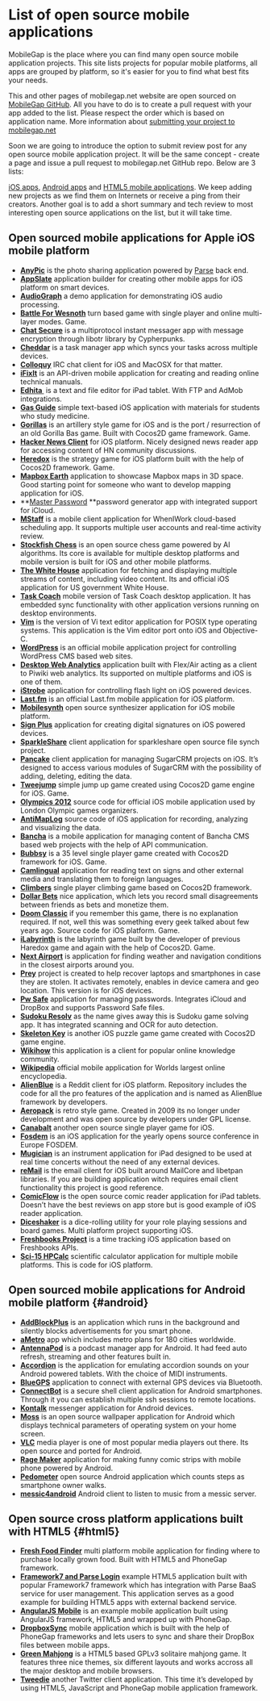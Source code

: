 # List of open source mobile applications

MobileGap is the place where you can find many open source mobile application projects. This site lists projects for popular mobile platforms, all apps are grouped by platform, so it's easier for you to find what best fits your needs.

This and other pages of mobilegap.net website are open sourced on [MobileGap GitHub][1]. All you have to do is to create a pull request with your app added to the list. Please respect the order which is based on application name. More information about [submitting your project to mobilegap.net][2]

Soon we are going to introduce the option to submit review post for any open source mobile application project. It will be the same concept - create a page and issue a pull request to mobilegap.net GitHub repo. Below are 3 lists:

[iOS apps][3], [Android apps][4] and [HTML5 mobile applications][5]. We keep adding new projects as we find them on Internets or receive a ping from their creators. Another goal is to add a short summary and tech review to most interesting open source applications on the list, but it will take time.

## Open sourced mobile applications for Apple iOS mobile platform

*   **[AnyPic][6]** is the photo sharing application powered by <a title="Parse backend platform" href="https://www.parse.com/" target="_blank">Parse</a> back end.
*   **[AppSlate][7]** application builder for creating other mobile apps for iOS platform on smart devices.
*   **[AudioGraph][8]** a demo application for demonstrating iOS audio processing.
*   **[Battle For Wesnoth][9]** turn based game with single player and online multi-layer modes. Game.
*   **[Chat Secure][10]** is a multiprotocol instant messager app with message encryption through libotr library by Cypherpunks.
*   **[Cheddar][11]** is a task manager app which syncs your tasks across multiple devices.
*   **[Colloquy][12]** IRC chat client for iOS and MacOSX for that matter.
*   **[iFixIt][13]** is an API-driven mobile application for creating and reading online technical manuals.
*   **[Edhita ][14]** is a text and file editor for iPad tablet. With FTP and AdMob integrations.
*   **[Gas Guide][15]** simple text-based iOS application with materials for students who study medicine.
*   **[Gorillas][16]** is an artillery style game for iOS and is the port / resurrection of an old Gorilla Bas game. Built with Cocos2D game framework. Game.
*   **[Hacker News Client][17]** for iOS platform. Nicely designed news reader app for accessing content of HN community discussions.
*   **[Heredox][18]** is the strategy game for iOS platform built with the help of Cocos2D framework. Game.
*   **[Mapbox Earth][19]** application to showcase Mapbox maps in 3D space. Good starting point for someone who want to develop mapping application for iOS.
*   **[Master Password][20] **password generator app with integrated support for iCloud.
*   **[MStaff][21]** is a mobile client application for WhenIWork cloud-based scheduling app. It supports multiple user accounts and real-time activity review.
*   **[Stockfish Chess][22]** is an open source chess game powered by AI algorithms. Its core is available for multiple desktop platforms and mobile version is built for iOS and other mobile platforms.
*   **[The White House][23]** application for fetching and displaying multiple streams of content, including video content. Its and official iOS application for US government White House.
*   **[Task Coach][24]** mobile version of Task Coach desktop application. It has embedded sync functionality with other application versions running on desktop environments.
*   **[Vim][25]** is the version of Vi text editor application for POSIX type operating systems. This application is the Vim editor port onto iOS and Objective-C.
*   **[WordPress][26]** is an official mobile application project for controlling WordPress CMS based web sites.
*   **[Desktop Web Analytics][27]** application built with Flex/Air acting as a client to Piwiki web analytics. Its supported on multiple platforms and iOS is one of them.
*   **[iStrobe][28]** application for controlling flash light on iOS powered devices.
*   **[Last.fm][29]** is an official Last.fm mobile application for iOS platform.
*   **[Mobilesynth][30]** open source synthesizer application for iOS mobile platform.
*   **[Sign Plus][31]** application for creating digital signatures on iOS powered devices.
*   **[SparkleShare][32]** client application for sparkleshare open source file synch project.
*   **[Pancake][33]** client application for managing SugarCRM projects on iOS. It’s designed to access various modules of SugarCRM with the possibility of adding, deleting, editing the data.
*   **[Tweejump][34]** simple jump up game created using Cocos2D game engine for iOS. Game.
*   **[Olympics 2012][35]** source code for official iOS mobile application used by London Olympic games organizers.
*   **[AntiMapLog][36]** source code of iOS application for recording, analyzing and visualizing the data.
*   **[Bancha][37]** is a mobile application for managing content of Bancha CMS based web projects with the help of API communication.
*   **[Bubbsy][38]** is a 35 level single player game created with Cocos2D framework for iOS. Game.
*   **[Camlingual][39]** application for reading text on signs and other external media and translating them to foreign languages.
*   **[Climbers][40]** single player climbing game based on Cocos2D framework.
*   **[Dollar Bets][41]** nice application, which lets you record small disagreements between friends as bets and monetize them.
*   **[Doom Classic][42]** if you remember this game, there is no explanation required. If not, well this was something every geek talked about few years ago. Source code for iOS platform. Game.
*   **[iLabyrinth][43]** is the labyrinth game built by the developer of previous Haredox game and again with the help of Cocos2D. Game.
*   **[Next Airport][44]** is application for finding weather and navigation conditions in the closest airports around you.
*   **[Prey][45]** project is created to help recover laptops and smartphones in case they are stolen. It activates remotely, enables in device camera and geo location. This version is for iOS devices.
*   **[Pw Safe][46]** application for managing passwords. Integrates iCloud and DropBox and supports Password Safe files.
*   **[Sudoku Resolv][47]** as the name gives away this is Sudoku game solving app. It has integrated scanning and OCR for auto detection.
*   **[Skeleton Key][48]** is another iOS puzzle game game created with Cocos2D game engine.
*   **[Wikihow][49]** this application is a client for popular online knowledge community.
*   **[Wikipedia][50]** official mobile application for Worlds largest online encyclopedia.
*   **[AlienBlue][51]** is a Reddit client for iOS platform. Repository includes the code for all the pro features of the application and is named as AlienBlue framework by developers.
*   **[Aeropack][52]** is retro style game. Created in 2009 its no longer under development and was open source by developers under GPL license.
*   **[Canabalt][53]** another open source single player game for iOS.
*   **[Fosdem][54]** is an iOS application for the yearly opens source conference in Europe FOSDEM.
*   **[Mugician][55]** is an instrument application for iPad designed to be used at real time concerts without the need of any external devices.
*   **[reMail][56]** is the email client for iOS built around MailCore and libetpan libraries. If you are building application witch requires email client functionality this project is good reference.
*   **[ComicFlow][57]** is the open source comic reader application for iPad tablets. Doesn’t have the best reviews on app store but is good example of iOS reader application.
*   **[Diceshaker][58]** is a dice-rolling utility for your role playing sessions and board games. Multi platform project supporting iOS.
*   **[Freshbooks Project][59]** is a time tracking iOS application based on Freshbooks APIs.
*   **[Sci-15 HPCalc][60]** scientific calculator application for multiple mobile platforms. This is code for iOS platform.

## Open sourced mobile applications for Android mobile platform {#android}

*   **[AddBlockPlus][61]** is an application which runs in the background and silently blocks advertisements for you smart phone.
*   **[ aMetro][62]** app which includes metro plans for 180 cities worldwide.
*   **[AntennaPod][63]** is a podcast manager app for Android. It had feed auto refresh, streaming and other features built in.
*   **[Accordion][64]** is the application for emulating accordion sounds on your Android powered tablets. With the choice of MIDI instruments.
*   **[BlueGPS][65]** application to connect with external GPS devices via Bluetooth.
*   **[ConnectBot][66]** is a secure shell client application for Android smartphones. Through it you can establish multiple ssh sessions to remote locations.
*   **[Kontalk][66]** messenger application for Android devices.
*   **[Moss][67]** is an open source wallpaper application for Android which displays technical parameters of operating system on your home screen.
*   **[VLC][68]** media player is one of most popular media players out there. Its open source and ported for Android.
*   **[Rage Maker][69]** application for making funny comic strips with mobile phone powered by Android.
*   **[Pedometer][70]** open source Android application which counts steps as smartphone owner walks.
*   **[messic4android][77]** Android client to listen to music from a messic server.

## Open source cross platform applications built with HTML5 {#html5}

*   **[Fresh Food Finder][71]** multi platform mobile application for finding where to purchase locally grown food. Built with HTML5 and PhoneGap framework.
*   **[Framework7 and Parse Login][72]** example HTML5 application built with popular Framework7 framework which has integration with Parse BaaS service for user management. This application serves as a good example for building HTML5 apps with external backend service.
*   **[AngularJS Mobile][73]** is an example mobile application built using AngularJS framework, HTML5 and wrapped up with PhoneGap.
*   **[DropboxSync][74]** mobile application which is built with the help of PhoneGap frameworks and lets users to sync and share their DropBox files between mobile apps.
*   **[Green Mahjong][75]** is a HTML5 based GPLv3 solitaire mahjong game. It features three nice themes, six different layouts and works accross all the major desktop and mobile browsers.
*   **[Tweedie][76]** another Twitter client application. This time it’s developed by using HTML5, JavaScript and PhoneGap mobile application framework.

 [1]: https://github.com/sauliuz/mobilegap.net
 [2]: https://github.com/sauliuz/mobilegap.net/blob/master/Readme.md
 [3]: http://www.mobilegap.net#ios "Opensource iOS applications"
 [4]: http://www.mobilegap.net#android "Opensource Android applications"
 [5]: http://www.mobilegap.net#html5 "Opensource HTML5 applications"
 [6]: https://github.com/ParsePlatform/Anypic
 [7]: https://github.com/Taehan-Kim/AppSlate
 [8]: https://github.com/tkzic/audiograph
 [9]: http://maniacdev.com/mx0
 [10]: https://github.com/chrisballinger/Off-the-Record-iOS
 [11]: https://github.com/nothingmagical/cheddar-ios
 [12]: http://colloquy.info/project/browser/trunk
 [13]: https://github.com/iFixit/iFixit-iOS
 [14]: https://github.com/tnantoka/Edhita
 [15]: http://code.google.com/p/gas-guide-iphone/
 [16]: http://maniacdev.com/ucp
 [17]: https://github.com/mmackh/Hacker-News-for-iOS
 [18]: https://github.com/RolandasRazma/Heredox
 [19]: https://github.com/mapbox/mapbox-earth
 [20]: https://github.com/Lyndir/MasterPassword
 [21]: https://github.com/mmackh/MStaff
 [22]: http://maniacdev.com/6xf
 [23]: https://github.com/WhiteHouse/wh-app-ios
 [24]: http://sourceforge.net/p/taskcoach/code/HEAD/tree/trunk/taskcoach-iphone/
 [25]: https://github.com/applidium/Vim
 [26]: https://github.com/wordpress-mobile/WordPress-iOS
 [27]: https://github.com/DesktopWebAnalytics/DWA_Mobile
 [28]: http://www.vellios.com/downloads/
 [29]: https://github.com/c99koder/lastfm-iphone
 [30]: http://code.google.com/p/mobilesynth/
 [31]: https://github.com/sonnyfazio/SignPlus
 [32]: https://github.com/darvin/SparkleShare-iOS
 [33]: https://github.com/Imaginea/pancake-ios
 [34]: https://github.com/haqu/tweejump
 [35]: https://github.com/Frahaan/2012-Olympics-iOS--iPad-and-iPhone--source-code
 [36]: https://github.com/trentbrooks/AntiMap/tree/master/AntiMapLog/Openframeworks-iPhone
 [37]: https://github.com/squallstar/bancha-ios-app
 [38]: https://sites.google.com/site/gwgamedevelopment/bubbsy-download
 [39]: https://github.com/yoshiokatsuneo/camlingual_iphone
 [40]: https://github.com/haqu/climbers
 [41]: https://github.com/Rich86man/Dollar-Bets
 [42]: http://download.zenimax.com/idsoftware/src/doomclassic_ios_v21_src.zip
 [43]: http://itunes.apple.com/app/ilabyrinth/id380886785?mt=8
 [44]: https://github.com/mmackh/Next-Airport
 [45]: https://github.com/prey/prey-ios-client
 [46]: http://app77.com/pwSafe/
 [47]: https://github.com/Haoest/SudokuResolv
 [48]: https://github.com/insurgentgames/Skeleton-Key-iOS
 [49]: https://github.com/tderouin/wikiHow-iPhone-Application
 [50]: https://github.com/wikimedia/wikipedia-iphone
 [51]: https://github.com/alienblue/AlienBlue
 [52]: http://www.insurgentgames.com/aeropack/
 [53]: https://github.com/ericjohnson/canabalt-ios
 [54]: https://github.com/leonhandreke/fosdem
 [55]: https://github.com/rfielding/Mugician
 [56]: http://code.google.com/p/remail-iphone/
 [57]: http://code.google.com/p/comicflow
 [58]: https://github.com/millenomi/diceshaker
 [59]: https://github.com/lessallan/freshbooks-iphone-project
 [60]: http://code.google.com/p/hpcalc-iphone/downloads/list
 [61]: https://hg.adblockplus.org/adblockplusandroid
 [62]: http://code.google.com/p/ametro/source/checkout
 [63]: https://github.com/danieloeh/AntennaPod
 [64]: https://github.com/billthefarmer/accordion
 [65]: http://sourceforge.net/p/bluegps4droid/git/ci/master/tree/
 [66]: https://code.google.com/p/connectbot/
 [67]: https://github.com/teneighty/moss
 [68]: http://git.videolan.org/?p=vlc-ports/android.git;a=summary
 [69]: http://code.google.com/p/android-rage-maker/source/list
 [70]: https://github.com/bagilevi/android-pedometer
 [71]: https://github.com/triceam/Fresh-Food-Finder
 [72]: https://github.com/popularowl/framework7-parse
 [73]: https://github.com/sauliuz/angularjs-mobile
 [74]: https://github.com/ccoenraets/phonegap-dropbox-sync/tree/master/sample
 [75]: https://github.com/danbeck/green-mahjong
 [76]: https://github.com/aanon4/tweedie
 [77]: https://github.com/spheras/messic-android
